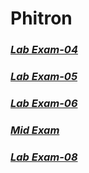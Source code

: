 # Phitron

### [*Lab Exam-04*](https://docs.google.com/document/d/1vhyPJwnFmyh_-4ukL4nfFdTWOS4EkTjVd5iHV0hJW2w/edit?usp=sharing)

### [*Lab Exam-05*](https://docs.google.com/document/d/1vpWxPncptUe0dnPWhTCITpbFFr-VRiv2NlaSjOn9T8o/edit?usp=sharing)

### [*Lab Exam-06*](https://docs.google.com/document/d/17LysQMQ-Kcso8OfqT1UKGyQgbWz8Z-iIQTzdgMBqKL0/edit?usp=sharing)

### [*Mid Exam*](https://docs.google.com/document/d/10iJo1R10SFWW2X9gsMvbTU_a-kxBce9m6aO7wLVNszU/edit?usp=sharing)

### [*Lab Exam-08*](https://docs.google.com/document/d/1ZljgjeWFNj5xmW8D4fHdt82pK6dpO5PhqKdY2YdSW7A/edit?usp=sharing)


